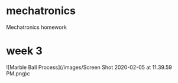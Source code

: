 # mechatronics
Mechatronics homework
# week 3

![Marble Ball Process](/images/Screen Shot 2020-02-05 at 11.39.59 PM.png)c
